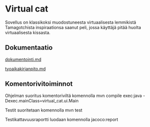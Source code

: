 # Virtual cat

Sovellus on klassikoksi muodostuneesta virtuaalisesta lemmikistä Tamagotchista inspiraationsa saanut peli, jossa käyttäjä pitää huolta virtuaalisesta kissasta.

## Dokumentaatio

[dokumentointi.md](https://github.com/sumuh/ot-harjoitustyo/blob/master/dokumentaatio/dokumentointi.md)

[tyoaikakirjanpito.md](https://github.com/sumuh/ot-harjoitustyo/blob/master/tyoaikakirjanpito.md)

## Komentorivitoiminnot

Ohjelman suoritus komentoriviltä komennolla mvn compile exec:java -Dexec.mainClass=virtual_cat.ui.Main

Testit suoritetaan komennolla mvn test

Testikattavuusraportti luodaan komennolla jacoco:report


